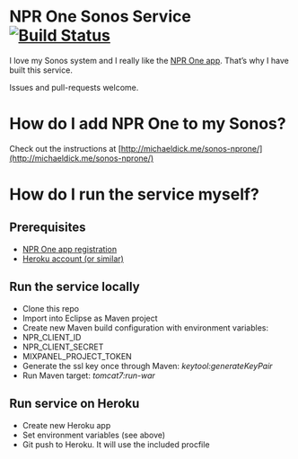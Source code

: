 # NPR One Sonos Service [![Build Status](https://travis-ci.org/bertique/SonosNPROneServer.svg?branch=master)](https://travis-ci.org/bertique/SonosNPROneServer)
I love my Sonos system and I really like the [NPR One app](http://www.npr.org/about/products/npr-one/). That’s why I have built this service.

Issues and pull-requests welcome.

# How do I add NPR One to my Sonos?
Check out the instructions at [http://michaeldick.me/sonos-nprone/](http://michaeldick.me/sonos-nprone/)

# How do I run the service myself?

## Prerequisites
* [NPR One app registration](http://dev.npr.org)
* [Heroku account (or similar)](https://heroku.com)

## Run the service locally
* Clone this repo
* Import into Eclipse as Maven project
* Create new Maven build configuration with environment variables:
 * NPR_CLIENT_ID
 * NPR_CLIENT_SECRET
 * MIXPANEL_PROJECT_TOKEN
* Generate the ssl key once through Maven: *keytool:generateKeyPair*
* Run Maven target: *tomcat7:run-war*

## Run service on Heroku
* Create new Heroku app
* Set environment variables (see above)
* Git push to Heroku. It will use the included procfile